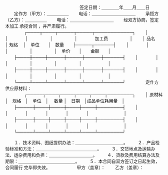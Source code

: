 
 



　　　　　　　　　　　　　　　　　签定日期：＿＿＿＿年＿＿月＿＿日
　　定作方（甲方）：＿＿＿＿＿
　　电话：＿＿＿＿＿＿＿＿＿＿
　　承揽方（乙方）：＿＿＿＿＿
　　电话：＿＿＿＿＿＿＿＿＿＿
　　经双方协商，签定本加工
承揽合同
，并严肃履行。
　　
　　┌────┬────┬─────┬─────┬────────────┐
　　│　　　　│　　　　│　　　　　│　　　　　│　　　　加工费　　　　　│
　　│ 品名　 │ 规格　 │　单位　　│　数量　　├─────┬──────┤
　　│　　　　│　　　　│　　　　　│　　　　　│　单价　　│　　金额　　│
　　├────┼────┼─────┼─────┼─────┼──────┤
　　│　　　　│　　　　│　　　　　│　　　　　│　　　　　│　　　　　　│
　　├────┼────┼─────┼─────┼─────┼──────┤
　　│　　　　│　　　　│　　　　　│　　　　　│　　　　　│　　　　　　│
　　└────┴────┴─────┴─────┴─────┴──────┘
　　
　　定作方供应原材料：
　　
　　┌─────┬────┬────┬────┬────┬────────┐
　　│ 原材料　 │　规格　│　单位　│　 数量 │　日期　│成品单位耗用量　│
　　├─────┼────┼────┼────┼────┼────────┤
　　│　　　　　│　　　　│　　　　│　　　　│　　　　│　　　　　　　　│
　　├─────┼────┼────┼────┼────┼────────┤
　　│　　　　　│　　　　│　　　　│　　　　│　　　　│　　　　　　　　│
　　└─────┴────┴────┴────┴────┴────────┘
　　

　　１．技术资料、图纸提供办法：＿＿＿＿＿＿＿＿＿＿＿。
　　２．产品检验标准和方法：＿＿＿＿＿＿＿＿＿＿＿＿＿＿。
　　３．交货地点及运输办法、运杂费用和负担：＿＿＿＿＿＿＿＿＿＿。
　　４．货款及费用结算办法及期限：＿＿＿＿＿＿＿＿＿＿＿＿＿。
　　５．本合同自双方签订之日起生效，
合同履行
完毕即失效。　　
　　
　　甲方（盖章）：
　　乙方（盖章）：
 


 

 
 
 
 
 
  


  
 

  


  


  
 
 
 
 

